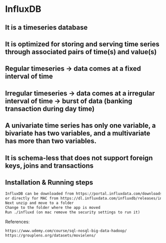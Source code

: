 # InfluxDB

## It is a timeseries database 
## It is optimized for storing and serving time series through associated pairs of time(s) and value(s)

## Regular timeseries -> data comes at a fixed interval of time
## Irregular timeseries -> data comes at a irregular interval of time -> burst of data (banking transaction during day time)
## A univariate time series has only one variable, a bivariate has two variables, and a multivariate has more than two variables.

## It is schema-less that does not support foreign keys, joins and transactions


## Installation & Running steps
```xml
InfluxDB can be downloaded from https://portal.influxdata.com/downloads/ 
or directly for MAC from https://dl.influxdata.com/influxdb/releases/influxdb2-2.4.0-darwin-amd64.tar.gz
Next unzip and move to a folder
Change to the folder where the app is moved
Run ./influxd (on mac remove the security settings to run it)


```


References:
```xml
https://www.udemy.com/course/sql-nosql-big-data-hadoop/ 
https://grouplens.org/datasets/movielens/
```